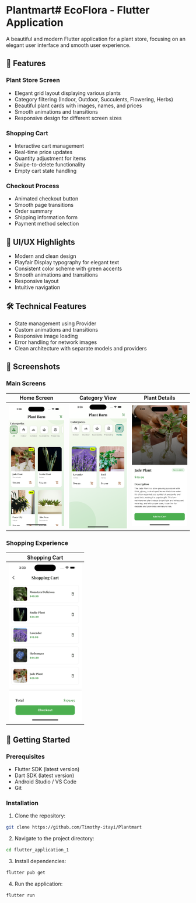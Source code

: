 # Plantmart# EcoFlora - Flutter Application

A beautiful and modern Flutter application for a plant store, focusing on an elegant user interface and smooth user experience.

## 🌿 Features

### Plant Store Screen
- Elegant grid layout displaying various plants
- Category filtering (Indoor, Outdoor, Succulents, Flowering, Herbs)
- Beautiful plant cards with images, names, and prices
- Smooth animations and transitions
- Responsive design for different screen sizes

### Shopping Cart
- Interactive cart management
- Real-time price updates
- Quantity adjustment for items
- Swipe-to-delete functionality
- Empty cart state handling

### Checkout Process
- Animated checkout button
- Smooth page transitions
- Order summary
- Shipping information form
- Payment method selection

## 🎨 UI/UX Highlights
- Modern and clean design
- Playfair Display typography for elegant text
- Consistent color scheme with green accents
- Smooth animations and transitions
- Responsive layout
- Intuitive navigation

## 🛠️ Technical Features
- State management using Provider
- Custom animations and transitions
- Responsive image loading
- Error handling for network images
- Clean architecture with separate models and providers

## 📱 Screenshots

### Main Screens
| Home Screen | Category View | Plant Details |
|-------------|---------------|---------------|
| <img src="flutter_application_1/lib/screenshots/Plant-Store.png" width="200"/> | <img src="flutter_application_1/lib/screenshots/category-page.png" width="200"/> | <img src="flutter_application_1/lib/screenshots/plant-detail.png" width="200"/> |

### Shopping Experience
| Shopping Cart |
|---------------|
| <img src="flutter_application_1/lib/screenshots/cart.png" width="200"/> | 


## 🚀 Getting Started

### Prerequisites
- Flutter SDK (latest version)
- Dart SDK (latest version)
- Android Studio / VS Code
- Git

### Installation
1. Clone the repository:
```bash
git clone https://github.com/Timothy-itayi/Plantmart
```

2. Navigate to the project directory:
```bash
cd flutter_application_1
```

3. Install dependencies:
```bash
flutter pub get
```

4. Run the application:
```bash
flutter run
```




